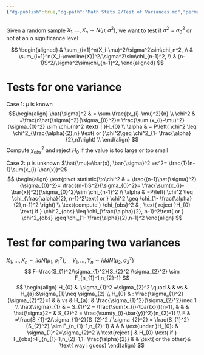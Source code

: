 ```yaml
---
{"dg-publish":true,"dg-path":"Math Stats 2/Test of Variances.md","permalink":"/math-stats-2/test-of-variances/","created":"2025-03-21T20:05:06.616-04:00","updated":"2025-07-07T17:32:42.555-04:00"}
---
```


Given a random sample $X_{1},\dots,X_{n}\sim N(\mu,\sigma^2)$, we want to test if $\sigma^2 = \sigma_{0}^2$ or not at an $\alpha$ significance level

$$
\begin{aligned}
 & \sum_{i=1}^n(X_i-\mu)^2/\sigma^2\sim\chi_n^2, \\
 & \sum_{i=1}^n(X_i-\overline{X})^2/\sigma^2\sim\chi_{n-1}^2, \\
 & (n-1)S^2/\sigma^2\sim\chi_{n-1}^2,
\end{aligned}
$$

# Tests for one variance

Case 1: $\mu$ is known
$$\begin{align}
\hat{\sigma}^2  & = \sum \frac{(x_{i}-\mu)^2}{n} \\
\chi^2 & =\frac{n\hat{\sigma}^2}{\sigma_{0}^2}= \frac{\sum (x_{i}-\mu)^2}{\sigma_{0}^2} \sim \chi_{n}^2 \text{ | }H_{0} \\
\alpha  & = P\left( \chi^2 \leq \chi^2_{\frac{\alpha}{2},n} \text{ or }\chi^2\geq \chi^2_{1- \frac{\alpha}{2},n}\right) \\
\end{align}
$$
Compute $\chi_{obs}^2$ and reject $H_{0}$ if the value is too large or too small

Case 2: $\mu$ is unknown
$\hat{\mu}=\bar{x}, \bar{\sigma}^2 =s^2= \frac{1}{n-1}\sum(x_{i}-\bar{x})^2$
$$
\begin{align}
\text{pivot statistic}\to\chi^2 & = \frac{(n-1)\hat{\sigma}^2}{\sigma_{0}^2}= \frac{(n-1)S^2}{\sigma_{0}^2}= \frac{\sum(x_{i}-\bar{x})^2}{\sigma_{0}^2}\sim \chi_{n-1}^2 \\
\alpha & =P\left( \chi^2 \leq \chi_{\frac{\alpha}{2}, n-1}^2\text{ or } \chi^2 \geq \chi_{1- \frac{\alpha}{2},n-1}^2 \right) \\
\text{compute }  \chi_{obs}^2 & , \text{ reject }H_{0} \text{ if } \chi^2_{obs} \leq \chi_{\frac{\alpha}{2}, n-1}^2\text{ or } \chi^2_{obs} \geq \chi_{1- \frac{\alpha}{2},n-1}^2
\end{align}
$$

# Test for comparing two variances
$X_{1},\dots,X_{n}\sim iid N(\mu_{1},\sigma_{1}^2),\quad Y_{1},\dots,Y_{n}\sim idd N(\mu_{2},\sigma_{2}^2)$
$$
F=\frac{S_{1}^2/\sigma_{1}^2}{S_{2}^2 /\sigma_{2}^2} \sim F_{n_{1}-1,n_{2}-1}
$$
$$
\begin{align}
H_{0} & :\sigma_{1}^2  =\sigma_{2}^2 \quad   &  & vs   &   H_{a}:&\sigma_{1}\neq \sigma_{2} \\
H_{0} & : \frac{\sigma_{1}^2}{\sigma_{2}^2}=1 &  & vs   &  H_{a}: & \frac{\sigma_{1}^2}{\sigma_{2}^2}\neq 1 \\
\hat{\sigma}_{1}  & = S_{1}^2 = \frac{\sum(x_{i}-\bar{x})}{n-1},  &  &  &  \hat{\sigma}2= & S_{2}^2 = \frac{\sum(y_{i}-\bar{y})^2}{n_{2}-1} \\
F & =\frac{S_{1}^2/\sigma_{1}^2}{S_{2}^2 / \sigma_{2}^2} = \frac{S_{1}^2}{S_{2}^2}    \sim     F_{n_{1}-1,n_{2}-1}   &  &  &   \text{under }H_{0}: & \sigma_{1}^2=\sigma_{2}^2  \\
\text{reject }  & H_{0} \text{ if } F_{obs}>F_{n_{1}-1,n_{2}-1,1- \frac{\alpha}{2}} &  &  \text{ or the other}& \text{ way i guess} 
 \end{align}
$$

